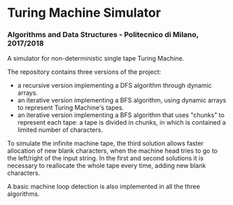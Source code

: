 # Turing Machine Simulator

### Algorithms and Data Structures - Politecnico di Milano, 2017/2018

A simulator for non-deterministic single tape Turing Machine.
  
The repository contains three versions of the project:
- a recursive version implementing a DFS algorithm through dynamic arrays.
- an iterative version implementing a BFS algorithm, using dynamic arrays to represent Turing Machine's tapes.
- an iterative version implementing a BFS algorithm that uses "chunks" to represent each tape: a tape is divided in chunks, in which is contained a limited number of characters.  

To simulate the infinite machine tape, the third solution allows faster allocation of new blank characters, when the machine head tries to go to the left/right of the input string. In the first and second solutions it is necessary to reallocate the whole tape every time, adding new blank characters.
  
A basic machine loop detection is also implemented in all the three algorithms.  
